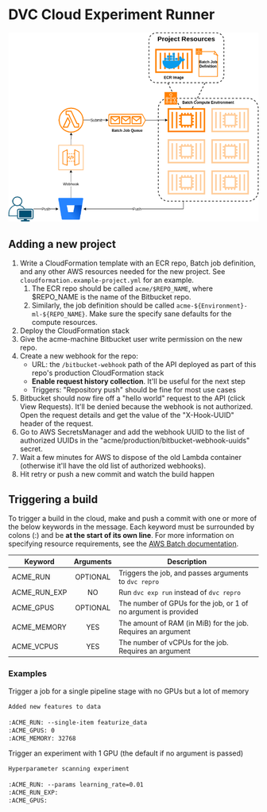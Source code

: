 # DVC Cloud Experiment Runner

![Job Runner Architecture](docs/resources/job-runner.png)

## Adding a new project

1. Write a CloudFormation template with an ECR repo, Batch job definition, and any other AWS resources needed for the new project. See `cloudformation.example-project.yml` for an example.
    1. The ECR repo should be called `acme/$REPO_NAME`, where $REPO_NAME is the name of the Bitbucket repo.
    2. Similarly, the job definition should be called `acme-${Environment}-ml-${REPO_NAME}`. Make sure the specify sane defaults for the compute resources.
2. Deploy the CloudFormation stack
3. Give the acme-machine Bitbucket user write permission on the new repo.
4. Create a new webhook for the repo:
   - URL: the `/bitbucket-webhook` path of the API deployed as part of this repo's production CloudFormation stack
   - **Enable request history collection**. It'll be useful for the next step
   - Triggers: "Repository push" should be fine for most use cases
5. Bitbucket should now fire off a "hello world" request to the API (click View Requests). It'll be denied because the webhook is not authorized. Open the request details and get the value of the "X-Hook-UUID" header of the request.
6. Go to AWS SecretsManager and add the webhook UUID to the list of authorized UUIDs in the "acme/production/bitbucket-webhook-uuids" secret.
7. Wait a few minutes for AWS to dispose of the old Lambda container (otherwise it'll have the old list of authorized webhooks).
8. Hit retry or push a new commit and watch the build happen

## Triggering a build

To trigger a build in the cloud, make and push a commit with one or more of the below keywords in the message. Each keyword must be surrounded by colons (:) and be **at the start of its own line**. For more information on specifying resource requirements, see the [AWS Batch documentation](https://docs.aws.amazon.com/batch/latest/APIReference/API_ResourceRequirement.html).

| Keyword      | Arguments | Description                                                     |
| ------------ | :-------: | --------------------------------------------------------------- |
| ACME_RUN     | OPTIONAL  | Triggers the job, and passes arguments to `dvc repro`           |
| ACME_RUN_EXP |    NO     | Run `dvc exp run` instead of `dvc repro`                        |
| ACME_GPUS    | OPTIONAL  | The number of GPUs for the job, or 1 of no argument is provided |
| ACME_MEMORY  |    YES    | The amount of RAM (in MiB) for the job. Requires an argument    |
| ACME_VCPUS   |    YES    | The number of vCPUs for the job. Requires an argument           |


### Examples

Trigger a job for a single pipeline stage with no GPUs but a lot of memory
```
Added new features to data

:ACME_RUN: --single-item featurize_data
:ACME_GPUS: 0
:ACME_MEMORY: 32768
```

Trigger an experiment with 1 GPU (the default if no argument is passed)
```
Hyperparameter scanning experiment

:ACME_RUN: --params learning_rate=0.01
:ACME_RUN_EXP:
:ACME_GPUS:
```

